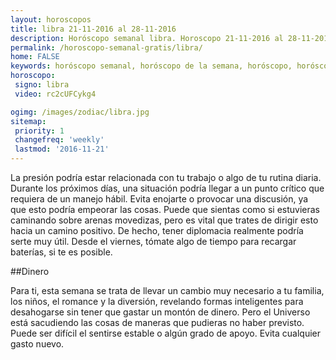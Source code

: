 ```yaml
---
layout: horoscopos
title: libra 21-11-2016 al 28-11-2016 
description: Horóscopo semanal libra. Horoscopo 21-11-2016 al 28-11-2016. Horoscopos univision gratis
permalink: /horoscopo-semanal-gratis/libra/
home: FALSE
keywords: horóscopo semanal, horóscopo de la semana, horóscopo, horóscopo gratis,horóscopos, horóscopo esperanza gracia, horoscopos libra la semana, horóscopos gratis, Tarot, Astrologia, Zodíaco, libra, horoscopo gratis
horoscopo:
 signo: libra
 video: rc2cUFCykg4

ogimg: /images/zodiac/libra.jpg
sitemap:
 priority: 1
 changefreq: 'weekly'
 lastmod: '2016-11-21'
---
```



La presión podría estar relacionada con tu trabajo o algo de tu rutina diaria. Durante los próximos días, una situación podría llegar a un punto crítico que requiera de un manejo hábil. Evita enojarte o provocar una discusión, ya que esto podría empeorar las cosas. Puede que sientas como si estuvieras caminando sobre arenas movedizas, pero es vital que trates de dirigir esto hacia un camino positivo. De hecho, tener diplomacia realmente podría serte muy útil. Desde el viernes, tómate algo de tiempo para recargar baterías, si te es posible.

##Dinero

Para ti, esta semana se trata de llevar un cambio muy necesario a tu familia, los niños, el romance y la diversión, revelando formas inteligentes para desahogarse sin tener que gastar un montón de dinero. Pero el Universo está sacudiendo las cosas de maneras que pudieras no haber previsto. Puede ser difícil el sentirse estable o algún grado de apoyo. Evita cualquier gasto nuevo.